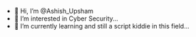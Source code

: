 - 👋 Hi, I’m @Ashish_Upsham
- 👀 I’m interested in Cyber Security...
- 🌱 I’m currently learning and still a script kiddie in this field...


<!---
aupsham/aupsham is a ✨ special ✨ repository because its `README.md` (this file) appears on your GitHub profile.
You can click the Preview link to take a look at your changes.
--->
